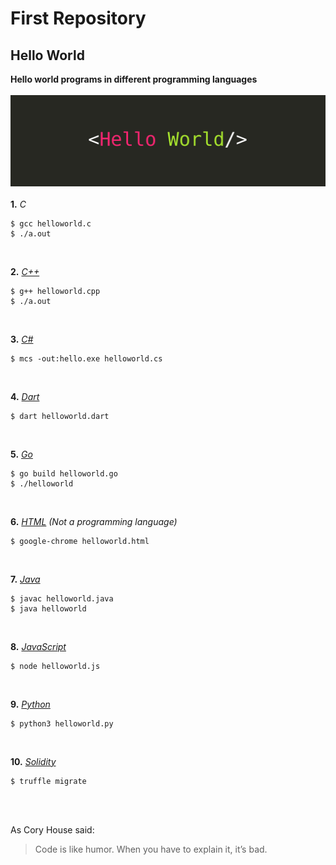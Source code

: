 # First Repository
## Hello World
**Hello world programs in different programming languages** <br/><br/>
![Helloworld Image](./helloworld.jpg)<br/><br/>
**1.** *C*
```console
$ gcc helloworld.c
$ ./a.out
```
<br/>

**2.** *[C++](https://isocpp.org/)* <br/>
```console
$ g++ helloworld.cpp
$ ./a.out
```
<br/>

**3.** *[C#](https://docs.microsoft.com/en-us/dotnet/csharp/)* <br/>
```console
$ mcs -out:hello.exe helloworld.cs
```
<br/>

**4.** *[Dart](https://dart.dev/)* <br/>
```console
$ dart helloworld.dart
```
<br/>

**5.** *[Go](https://golang.org/)* <br/>
```console
$ go build helloworld.go
$ ./helloworld
```
<br/>

**6.** *[HTML](https://html.com/) (Not a programming language)* <br/>
```console
$ google-chrome helloworld.html
```
<br/>

**7.** *[Java](https://www.java.com/en/)* <br/>
```console
$ javac helloworld.java
$ java helloworld
```
<br/>

**8.** *[JavaScript](https://www.javascript.com/)* <br/>
```console
$ node helloworld.js
```
<br/>

**9.** *[Python](https://www.python.org/)* <br/>
```console
$ python3 helloworld.py
```
<br/>

**10.** *[Solidity](https://solidity.readthedocs.io/)* <br/>
```console
$ truffle migrate
```
<br/><br/>

As Cory House said:
> Code is like humor. 
> When you have to explain it, it’s bad.
